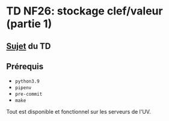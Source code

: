 # TD NF26: stockage clef/valeur (partie 1)

## [Sujet](./td_key_value_part1.pdf) du TD

## Prérequis

* `python3.9`
* `pipenv`
* `pre-commit`
* `make`

Tout est disponible et fonctionnel sur les serveurs de l'UV.

